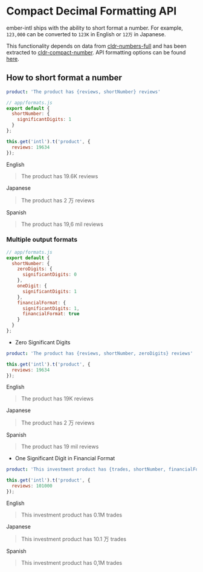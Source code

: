 # Compact Decimal Formatting API

ember-intl ships with the ability to short format a number. For example, `123,000` can be
converted to `123K` in English or `12万` in Japanese.

This functionality depends on data from [cldr-numbers-full](https://github.com/unicode-cldr/cldr-numbers-full) and has been extracted
to [cldr-compact-number](https://github.com/snewcomer/cldr-compact-number). API formatting options can be found [here](https://github.com/snewcomer/cldr-compact-number#usage).

## How to short format a number

```yaml
product: 'The product has {reviews, shortNumber} reviews'
```

```js
// app/formats.js
export default {
  shortNumber: {
    significantDigits: 1
  }
};
```

```js
this.get('intl').t('product', {
  reviews: 19634
});
```

English

> The product has 19.6K reviews

Japanese

> The product has 2 万 reviews

Spanish

> The product has 19,6 mil reviews

### Multiple output formats

```js
// app/formats.js
export default {
  shortNumber: {
    zeroDigits: {
      significantDigits: 0
    },
    oneDigit: {
      significantDigits: 1
    },
    financialFormat: {
      significantDigits: 1,
      financialFormat: true
    }
  }
};
```

- Zero Significant Digits

```yaml
product: 'The product has {reviews, shortNumber, zeroDigits} reviews'
```

```js
this.get('intl').t('product', {
  reviews: 19634
});
```

English

> The product has 19K reviews

Japanese

> The product has 2 万 reviews

Spanish

> The product has 19 mil reviews

- One Significant Digit in Financial Format

```yaml
product: 'This investment product has {trades, shortNumber, financialFormat} trades'
```

```js
this.get('intl').t('product', {
  reviews: 101000
});
```

English

> This investment product has 0.1M trades

Japanese

> This investment product has 10.1 万 trades

Spanish

> This investment product has 0,1M trades
